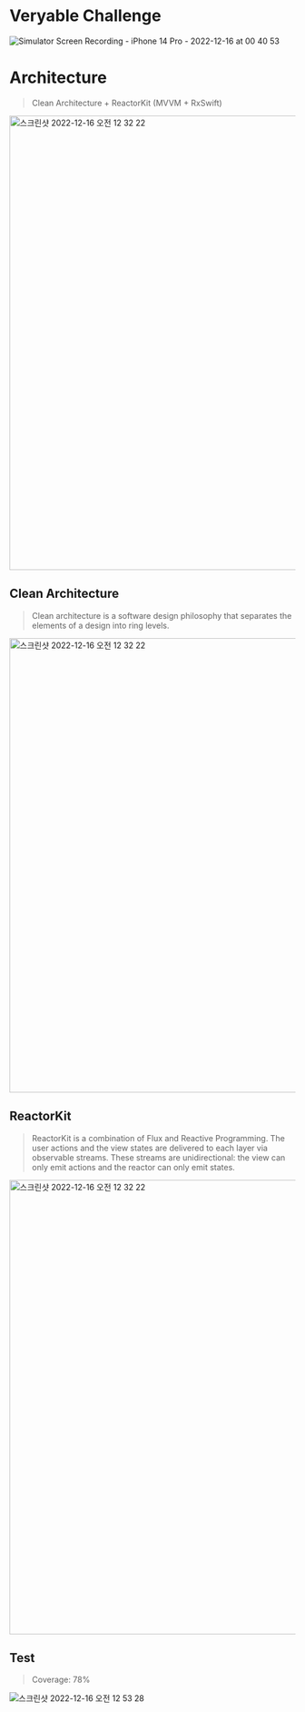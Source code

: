 # Veryable Challenge

![Simulator Screen Recording - iPhone 14 Pro - 2022-12-16 at 00 40 53](https://user-images.githubusercontent.com/47676921/208039441-31ba659e-1cfd-472f-aa81-84c223c62c17.gif)

# Architecture

> Clean Architecture + ReactorKit (MVVM + RxSwift)

<img width="800" alt="스크린샷 2022-12-16 오전 12 32 22" src="https://user-images.githubusercontent.com/47676921/208038264-0308c66b-a494-4335-828b-6edf88e4e623.png">

## Clean Architecture

> Clean architecture is a software design philosophy that separates the elements of a design into ring levels.

<img width="800" alt="스크린샷 2022-12-16 오전 12 32 22" src="https://user-images.githubusercontent.com/47676921/208038648-adfb7ea9-8e56-4442-931e-32b27f0dcafd.png">

## ReactorKit

> ReactorKit is a combination of Flux and Reactive Programming. The user actions and the view states are delivered to each layer via observable streams. These streams are unidirectional: the view can only emit actions and the reactor can only emit states.

<img width="800" alt="스크린샷 2022-12-16 오전 12 32 22" src="https://user-images.githubusercontent.com/47676921/208038465-5e9ac5f3-a71a-473e-9bbe-cb06be984ef2.png">

## Test

> Coverage: 78%

![스크린샷 2022-12-16 오전 12 53 28](https://user-images.githubusercontent.com/47676921/208040140-aa1c6b37-1ab7-4d5c-839f-6a39753f9e28.png)
